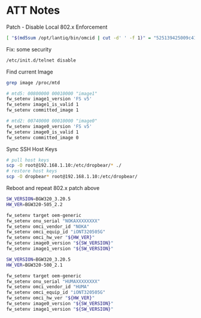 # ATT Notes

Patch - Disable Local 802.x Enforcement

```sh
[ "$(md5sum /opt/lantiq/bin/omcid | cut -d' ' -f 1)" = "525139425009c4138e92766645dad7d0" ] && printf '\x00' | dd of=/opt/lantiq/bin/omcid conv=notrunc seek=275337 bs=1 count=1 2>/dev/null && echo patched
```

Fix: some security

```sh
/etc/init.d/telnet disable
```

Find current Image

```sh
grep image /proc/mtd
```

```sh
# mtd5: 00800000 00010000 "image1"
fw_setenv image1_version 'FS v5'
fw_setenv image1_is_valid 1
fw_setenv committed_image 1
```

```sh
# mtd2: 00740000 00010000 "image0"
fw_setenv image0_version 'FS v5'
fw_setenv image0_is_valid 1
fw_setenv committed_image 0
```

Sync SSH Host Keys

```sh
# pull host keys
scp -O root@192.168.1.10:/etc/dropbear/* ./
# restore host keys
scp -O dropbear* root@192.168.1.10:/etc/dropbear/
```

Reboot and repeat 802.x patch above

```sh
SW_VERSION=BGW320_3.20.5
HW_VER=BGW320-505_2.2

fw_setenv target oem-generic
fw_setenv onu_serial "NOKAXXXXXXXX"
fw_setenv omci_vendor_id "NOKA"
fw_setenv omci_equip_id "iONT320505G"
fw_setenv omci_hw_ver "${HW_VER}"
fw_setenv image0_version "${SW_VERSION}"
fw_setenv image1_version "${SW_VERSION}"
```

```sh
SW_VERSION=BGW320_3.20.5
HW_VER=BGW320-500_2.1

fw_setenv target oem-generic
fw_setenv onu_serial "HUMAXXXXXXXX"
fw_setenv omci_vendor_id "HUMA"
fw_setenv omci_equip_id "iONT320505G"
fw_setenv omci_hw_ver "${HW_VER}"
fw_setenv image0_version "${SW_VERSION}"
fw_setenv image1_version "${SW_VERSION}"
```
